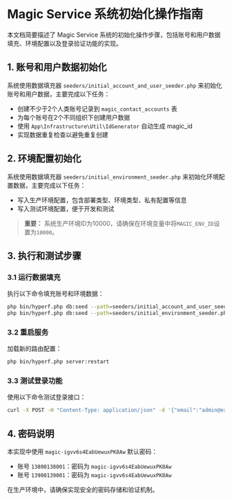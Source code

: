 # Magic Service 系统初始化操作指南

本文档简要描述了 Magic Service 系统的初始化操作步骤，包括账号和用户数据填充、环境配置以及登录验证功能的实现。

## 1. 账号和用户数据初始化

系统使用数据填充器 `seeders/initial_account_and_user_seeder.php` 来初始化账号和用户数据，主要完成以下任务：

- 创建不少于2个人类账号记录到 `magic_contact_accounts` 表
- 为每个账号在2个不同组织下创建用户数据
- 使用 `App\Infrastructure\Util\IdGenerator` 自动生成 magic_id
- 实现数据重复检查以避免重复创建

## 2. 环境配置初始化

系统使用数据填充器 `seeders/initial_environment_seeder.php` 来初始化环境配置数据，主要完成以下任务：

- 写入生产环境配置，包含部署类型、环境类型、私有配置等信息
- 写入测试环境配置，便于开发和测试

> **重要：** 系统生产环境ID为10000，请确保在环境变量中将`MAGIC_ENV_ID`设置为`10000`。

## 3. 执行和测试步骤

### 3.1 运行数据填充

执行以下命令填充账号和环境数据：

```bash
php bin/hyperf.php db:seed --path=seeders/initial_account_and_user_seeder.php
php bin/hyperf.php db:seed --path=seeders/initial_environment_seeder.php
```

### 3.2 重启服务

加载新的路由配置：

```bash
php bin/hyperf.php server:restart
```

### 3.3 测试登录功能

使用以下命令测试登录接口：

```bash
curl -X POST -H "Content-Type: application/json" -d '{"email":"admin@example.com","password":"138001","organization_code":""}' http://localhost:9501/api/v1/login/check
```

## 4. 密码说明

本实现中使用 `magic-igvv6s4EabUewuxPK8Aw` 默认密码：
- 账号 `13800138001`：密码为 `magic-igvv6s4EabUewuxPK8Aw`
- 账号 `13900139001`：密码为 `magic-igvv6s4EabUewuxPK8Aw`

在生产环境中，请确保实现安全的密码存储和验证机制。 